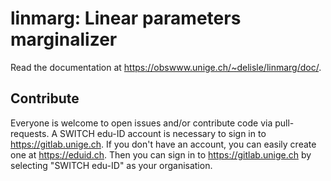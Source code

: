 linmarg: Linear parameters marginalizer
=======================================

Read the documentation at https://obswww.unige.ch/~delisle/linmarg/doc/.

Contribute
----------

Everyone is welcome to open issues and/or contribute code via pull-requests.
A SWITCH edu-ID account is necessary to sign in to https://gitlab.unige.ch.
If you don't have an account, you can easily create one at https://eduid.ch.
Then you can sign in to https://gitlab.unige.ch by selecting "SWITCH edu-ID" as your organisation.

